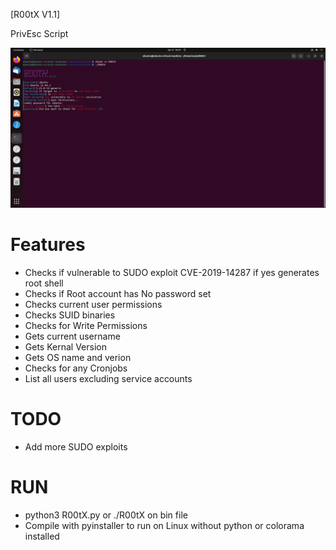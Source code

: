 
[R00tX V1.1]

PrivEsc Script

<img src="https://github.com/darkseid-security/R00tX/blob/main/img/R00tX2.png">

Features
============
 + Checks if vulnerable to SUDO exploit CVE-2019-14287 if yes generates root shell
 + Checks if Root account has No password set
 + Checks current user permissions
 + Checks SUID binaries
 + Checks for Write Permissions 
 + Gets current username
 + Gets Kernal Version
 + Gets OS name and verion
 + Checks for any Cronjobs
 + List all users excluding service accounts
 
TODO
============
 + Add more SUDO exploits
 
RUN
============
 + python3 R00tX.py or ./R00tX on bin file
 + Compile with pyinstaller to run on Linux without python or colorama installed
